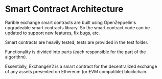 # Smart Contract Architecture

Rarible exchange smart contracts are built using OpenZeppelin's upgradeable smart contracts library. So the smart contract code can be updated to support new features, fix bugs, etc.

Smart contracts are heavily tested, tests are provided in the test folder.

Functionality is divided into parts \(each responsible for the part of the algorithm\).

Essentially, ExchangeV2 is a smart contract for the decentralized exchange of any assets presented on Ethereum \(or EVM compatible\) blockchain.

